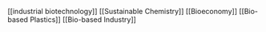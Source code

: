 [[industrial biotechnology]]
[[Sustainable Chemistry]]
[[Bioeconomy]]
[[Bio-based Plastics]]
[[Bio-based Industry]]
